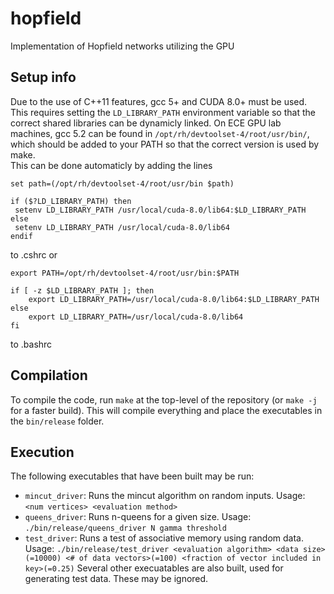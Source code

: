 # hopfield
Implementation of Hopfield networks utilizing the GPU

## Setup info
Due to the use of C++11 features, gcc 5+ and CUDA 8.0+ must be used.  This requires setting the  `LD_LIBRARY_PATH` environment variable so that the correct shared libraries can be dynamicly linked.
On ECE GPU lab machines, gcc 5.2 can be found in `/opt/rh/devtoolset-4/root/usr/bin/`, which should be added to your PATH so that the correct version is used by make.  
This can be done automaticly by adding the lines
```
set path=(/opt/rh/devtoolset-4/root/usr/bin $path)

if ($?LD_LIBRARY_PATH) then
 setenv LD_LIBRARY_PATH /usr/local/cuda-8.0/lib64:$LD_LIBRARY_PATH
else
 setenv LD_LIBRARY_PATH /usr/local/cuda-8.0/lib64
endif
```
to .cshrc or
```
export PATH=/opt/rh/devtoolset-4/root/usr/bin:$PATH

if [ -z $LD_LIBRARY_PATH ]; then
    export LD_LIBRARY_PATH=/usr/local/cuda-8.0/lib64:$LD_LIBRARY_PATH
else
    export LD_LIBRARY_PATH=/usr/local/cuda-8.0/lib64
fi
```
to .bashrc

## Compilation
To compile the code, run `make` at the top-level of the repository (or `make -j` for a faster build).  This will compile everything and place the executables in the `bin/release` folder.  

## Execution
The following executables that have been built may be run:
* `mincut_driver`: Runs the mincut algorithm on random inputs.  Usage: `<num vertices> <evaluation method>`
* `queens_driver`: Runs n-queens for a given size.  Usage: `./bin/release/queens_driver N gamma threshold`
* `test_driver`: Runs a test of associative memory using random data.  Usage: `./bin/release/test_driver <evaluation algorithm> <data size>(=10000) <# of data vectors>(=100) <fraction of vector included in key>(=0.25)`
Several other execuatables are also built, used for generating test data.  These may be ignored.  
